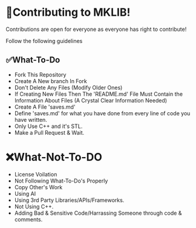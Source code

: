 # 🤝Contributing to MKLIB!
Contributions are open for everyone as everyone has right to contribute!

Follow the following guidelines
## ✅What-To-Do
 - Fork This Repository
 - Create A New branch In Fork
 - Don't Delete Any Files (Modify Older Ones)
 - If Creating New Files Then The 'README.md' File Must Contain the Information About Files (A Crystal Clear Information Needed)
 - Create A File 'saves.md'
 - Define 'saves.md' for what you have done from every line of code you have written.
 - Only Use C++ and it's STL.
 - Make a Pull Request & Wait.

# ❌What-Not-To-DO
 - License Voilation
 - Not Following What-To-Do's Properly
 - Copy Other's Work
 - Using AI
 - Using 3rd Party Libraries/APIs/Frameworks.
 - Not Using C++.
 - Adding Bad & Sensitive Code/Harrassing Someone through code & comments.
